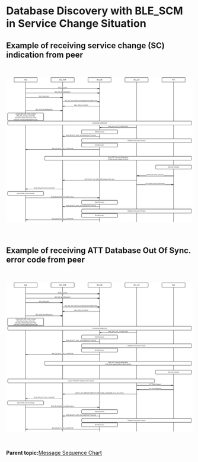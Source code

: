 # Database Discovery with BLE\_SCM in Service Change Situation

## Example of receiving service change \(SC\) indication from peer

<br />

![](GUID-A6B36F78-0237-4966-A2EF-802FF153F33A-low.png)

<br />

## Example of receiving ATT Database Out Of Sync. error code from peer

<br />

![](GUID-8E08515E-EEF4-45F2-9424-CE4F1EBB13D9-low.png)

<br />

**Parent topic:**[Message Sequence Chart](GUID-7936CFC8-E8CB-4185-BFAA-2F49B1481F07.md)

